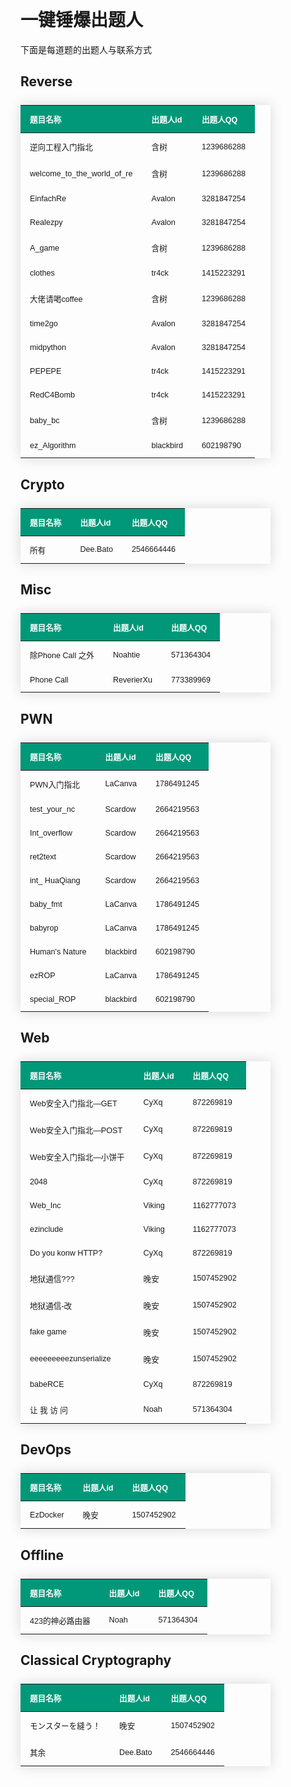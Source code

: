  

<br />

# 一键锤爆出题人

下面是每道题的出题人与联系方式  

## Reverse

| 题目名称                   | 出题人id  | 出题人QQ   |
| :------------------------- | :-------- | :--------- |
| 逆向工程入门指北           | 含树      | 1239686288 |
| welcome_to_the_world_of_re | 含树      | 1239686288 |
| EinfachRe                  | Avalon    | 3281847254 |
| Realezpy                   | Avalon    | 3281847254 |
| A_game                     | 含树      | 1239686288 |
| clothes                    | tr4ck     | 1415223291 |
| 大佬请喝coffee             | 含树      | 1239686288 |
| time2go                    | Avalon    | 3281847254 |
| midpython                  | Avalon    | 3281847254 |
| PEPEPE                     | tr4ck     | 1415223291 |
| RedC4Bomb                  | tr4ck     | 1415223291 |
| baby_bc                    | 含树      | 1239686288 |
| ez_Algorithm               | blackbird | 602198790  |

## Crypto

| 题目名称 | 出题人id | 出题人QQ   |
| :------- | :------- | :--------- |
| 所有     | Dee.Bato | 2546664446 |

## Misc

| 题目名称          | 出题人id   | 出题人QQ  |
| :---------------- | :--------- | :-------- |
| 除Phone Call 之外 | Noahtie    | 571364304 |
| Phone Call        | ReverierXu | 773389969 |

## PWN

| 题目名称       | 出题人id  | 出题人QQ   |
| :------------- | :-------- | :--------- |
| PWN入门指北    | LaCanva   | 1786491245 |
| test_your_nc   | Scardow   | 2664219563 |
| Int_overflow   | Scardow   | 2664219563 |
| ret2text       | Scardow   | 2664219563 |
| int_ HuaQiang  | Scardow   | 2664219563 |
| baby_fmt       | LaCanva   | 1786491245 |
| babyrop        | LaCanva   | 1786491245 |
| Human's Nature | blackbird | 602198790  |
| ezROP          | LaCanva   | 1786491245 |
| special_ROP    | blackbird | 602198790  |

## Web

| 题目名称               | 出题人id | 出题人QQ   |
| :--------------------- | :------- | :--------- |
| Web安全入门指北—GET    | CyXq     | 872269819  |
| Web安全入门指北—POST   | CyXq     | 872269819  |
| Web安全入门指北—小饼干 | CyXq     | 872269819  |
| 2048                   | CyXq     | 872269819  |
| Web_Inc                | Viking   | 1162777073 |
| ezinclude              | Viking   | 1162777073 |
| Do you konw HTTP?      | CyXq     | 872269819  |
| 地狱通信???            | 晚安     | 1507452902 |
| 地狱通信-改            | 晚安     | 1507452902 |
| fake game              | 晚安     | 1507452902 |
| eeeeeeeeezunserialize  | 晚安     | 1507452902 |
| babeRCE                | CyXq     | 872269819  |
| 让 我 访 问            | Noah     | 571364304  |

## DevOps

| 题目名称 | 出题人id | 出题人QQ   |
| :------- | :------- | :--------- |
| EzDocker | 晚安     | 1507452902 |


## Offline

| 题目名称        | 出题人id | 出题人QQ  |
| :-------------- | :------- | :-------- |
| 423的神必路由器 | Noah     | 571364304 |


## Classical Cryptography
| 题目名称           | 出题人id | 出题人QQ   |
| :----------------- | :------- | :--------- |
| モンスターを縫う！ | 晚安     | 1507452902 |
| 其余               | Dee.Bato | 2546664446 |

<style>
  table {
    border-collapse: collapse;
    margin: 25px 0;
    font-size: 0.9em;
    font-family: sans-serif;
    min-width: 400px;
    box-shadow: 0 0 20px rgba(0, 0, 0, 0.15);
    width: 70%;
  }
  thead tr {
    background-color: #009879;
    color: #ffffff;
    text-align: left;
  }
  th, td {
    padding: 12px 15px;
  }
</style>
